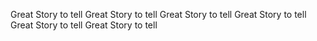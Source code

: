 Great Story to tell
Great Story to tell
Great Story to tell
Great Story to tell
Great Story to tell
Great Story to tell
